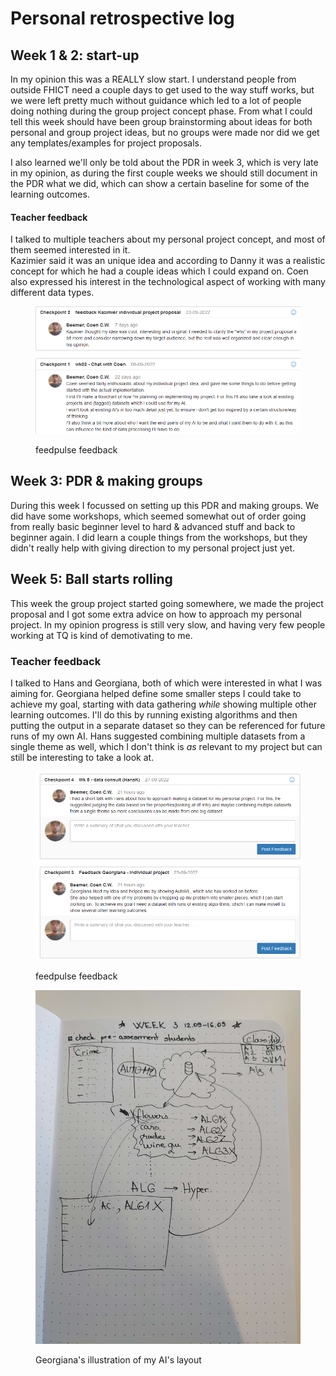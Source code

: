 # Personal retrospective log

## Week 1 & 2: start-up

In my opinion this was a REALLY slow start. I understand people from outside FHICT need a couple days to get used to the way stuff works, but we were left pretty much without guidance which led to a lot of people doing nothing during the group project concept phase. From what I could tell this week should have been group brainstorming about ideas for both personal and group project ideas, but no groups were made nor did we get any templates/examples for project proposals.

I also learned we'll only be told about the PDR in week 3, which is very late in my opinion, as during the first couple weeks we should still document in the PDR what we did, which can show a certain baseline for some of the learning outcomes.&#x20;

#### Teacher feedback

I talked to multiple teachers about my personal project concept, and most of them seemed interested in it. \
Kazimier said it was an unique idea and according to Danny it was a realistic concept for which he had a couple ideas which I could expand on. Coen also expressed his interest in the technological aspect of working with many different data types.

<figure><img src="../.gitbook/assets/image (1) (2).png" alt=""><figcaption><p>feedpulse feedback</p></figcaption></figure>



## Week 3: PDR & making groups

During this week I focussed on setting up this PDR and making groups. We did have some workshops, which seemed somewhat out of order going from really basic beginner level to hard & advanced stuff and back to beginner again. I did learn a couple things from the workshops, but they didn't really help with giving direction to my personal project just yet.

## Week 5: Ball starts rolling

This week the group project started going somewhere, we made the project proposal and I got some extra advice on how to approach my personal project. In my opinion progress is still very slow, and having very few people working at TQ is kind of demotivating to me.

### Teacher feedback

I talked to Hans and Georgiana, both of which were interested in what I was aiming for. Georgiana helped define some smaller steps I could take to achieve my goal, starting with data gathering _while_ showing multiple other learning outcomes. I'll do this by running existing algorithms and then putting the output in a separate dataset so they can be referenced for future runs of my own AI. Hans suggested combining multiple datasets from a single theme as well, which I don't think is _as_ relevant to my project but can still be interesting to take a look at.

<figure><img src="../.gitbook/assets/image (1) (3).png" alt=""><figcaption><p>feedpulse feedback</p></figcaption></figure>

<figure><img src="../.gitbook/assets/20220929_134729.jpg" alt=""><figcaption><p>Georgiana's illustration of my AI's layout</p></figcaption></figure>
